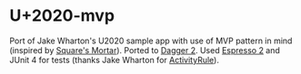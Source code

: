 U+2020-mvp
======

Port of Jake Wharton's U2020 sample app with use of MVP pattern in mind (inspired by [Square's Mortar][mortar]).  Ported to [Dagger 2][dagger2]. Used [Espresso 2][espresso2] and JUnit 4 for tests (thanks Jake Wharton for [ActivityRule][activityrule]).

[mortar]: https://github.com/square/mortar
[dagger2]: https://github.com/google/dagger
[espresso2]: https://code.google.com/p/android-test-kit/wiki/EspressoSetupInstructions
[activityrule]: https://gist.github.com/JakeWharton/1c2f2cadab2ddd97f9fb
